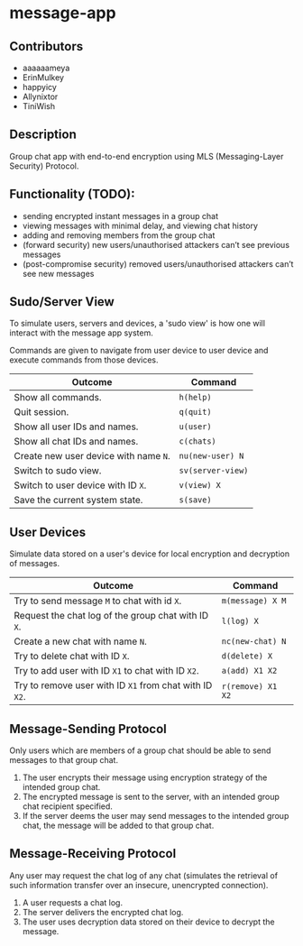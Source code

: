 # message-app

## Contributors
- aaaaaameya
- ErinMulkey
- happyicy
- Allynixtor
- TiniWish

## Description
Group chat app with end-to-end encryption using MLS (Messaging-Layer Security) Protocol.

## Functionality (TODO):
- sending encrypted instant messages in a group chat
- viewing messages with minimal delay, and viewing chat history
- adding and removing members from the group chat
- (forward security) new users/unauthorised attackers can’t see previous messages
- (post-compromise security) removed users/unauthorised attackers can’t see new messages

## Sudo/Server View

To simulate users, servers and devices, a 'sudo view' is how one will interact with the message app system.

Commands are given to navigate from user device to user device and execute commands from those devices.

Outcome|Command
-|-
Show all commands.|`h(help)`
Quit session.|`q(quit)`
Show all user IDs and names.|`u(user)`
Show all chat IDs and names.|`c(chats)`
Create new user device with name `N`.|`nu(new-user) N`
Switch to sudo view.|`sv(server-view)`
Switch to user device with ID `X`.|`v(view) X`
Save the current system state.|`s(save)`

## User Devices

Simulate data stored on a user's device for local encryption and decryption of messages.

Outcome|Command
-|-
Try to send message `M` to chat with id `X`.|`m(message) X M`
Request the chat log of the group chat with ID `X`.|`l(log) X`
Create a new chat with name `N`.|`nc(new-chat) N`
Try to delete chat with ID `X`.|`d(delete) X`
Try to add user with ID `X1` to chat with ID `X2`.|`a(add) X1 X2`
Try to remove user with ID `X1` from chat with ID `X2`.|`r(remove) X1 X2`

## Message-Sending Protocol

Only users which are members of a group chat should be able to send messages to that group chat.
1. The user encrypts their message using encryption strategy of the intended group chat.
2. The encrypted message is sent to the server, with an intended group chat recipient specified.
3. If the server deems the user may send messages to the intended group chat, the message will be added to that group chat.

## Message-Receiving Protocol

Any user may request the chat log of any chat (simulates the retrieval of such information transfer over an insecure, unencrypted connection).
1. A user requests a chat log.
2. The server delivers the encrypted chat log.
3. The user uses decryption data stored on their device to decrypt the message.
